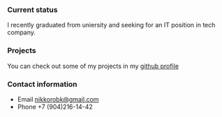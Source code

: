 ### Current status
I recently graduated from uniersity and seeking for an IT position in tech company. 

### Projects
You can check out some of my projects in my [github profile](https://github.com/nkorobkov)



### Contact information
- Email nikkorobk@gmail.com
- Phone +7 (904)216-14-42
